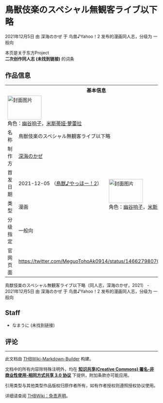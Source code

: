 # 鳥獣伎楽のスペシャル無観客ライブ以下略

<!-- source html: G:\repos\THBWiki-Markdown-Builder\THBWikiMarkdown\Temp\main\5\57\ns0%3A%E9%B3%A5%E7%8D%A3%E4%BC%8E%E6%A5%BD%E3%81%AE%E3%82%B9%E3%83%9A%E3%82%B7%E3%83%A3%E3%83%AB%E7%84%A1%E8%A6%B3%E5%AE%A2%E3%83%A9%E3%82%A4%E3%83%96%E4%BB%A5%E4%B8%8B%E7%95%A5.html -->

2021年12月5日 由 深海のかぜ 于 鸟兽♪Yahoo！2 发布的漫画同人志，分级为 一般向

本页是关于东方Project  
 **二次创作同人志 (未找到链接)** 的词条

## 作品信息

<table><tbody><tr><th colspan="3">基本信息</th></tr><tr><td class="cover-artwork-mobile" colspan="2"><a href="./文件-鳥獣伎楽のスペシャル無観客ライブ以下略封面.jpg.md" class="image" title="封面图片"><img alt="封面图片" src="https://upload.thwiki.cc/thumb/7/79/%E9%B3%A5%E7%8D%A3%E4%BC%8E%E6%A5%BD%E3%81%AE%E3%82%B9%E3%83%9A%E3%82%B7%E3%83%A3%E3%83%AB%E7%84%A1%E8%A6%B3%E5%AE%A2%E3%83%A9%E3%82%A4%E3%83%96%E4%BB%A5%E4%B8%8B%E7%95%A5%E5%B0%81%E9%9D%A2.jpg/112px-%E9%B3%A5%E7%8D%A3%E4%BC%8E%E6%A5%BD%E3%81%AE%E3%82%B9%E3%83%9A%E3%82%B7%E3%83%A3%E3%83%AB%E7%84%A1%E8%A6%B3%E5%AE%A2%E3%83%A9%E3%82%A4%E3%83%96%E4%BB%A5%E4%B8%8B%E7%95%A5%E5%B0%81%E9%9D%A2.jpg" decoding="async" loading="lazy" width="112" height="79" srcset="https://upload.thwiki.cc/thumb/7/79/%E9%B3%A5%E7%8D%A3%E4%BC%8E%E6%A5%BD%E3%81%AE%E3%82%B9%E3%83%9A%E3%82%B7%E3%83%A3%E3%83%AB%E7%84%A1%E8%A6%B3%E5%AE%A2%E3%83%A9%E3%82%A4%E3%83%96%E4%BB%A5%E4%B8%8B%E7%95%A5%E5%B0%81%E9%9D%A2.jpg/168px-%E9%B3%A5%E7%8D%A3%E4%BC%8E%E6%A5%BD%E3%81%AE%E3%82%B9%E3%83%9A%E3%82%B7%E3%83%A3%E3%83%AB%E7%84%A1%E8%A6%B3%E5%AE%A2%E3%83%A9%E3%82%A4%E3%83%96%E4%BB%A5%E4%B8%8B%E7%95%A5%E5%B0%81%E9%9D%A2.jpg 1.5x, https://upload.thwiki.cc/thumb/7/79/%E9%B3%A5%E7%8D%A3%E4%BC%8E%E6%A5%BD%E3%81%AE%E3%82%B9%E3%83%9A%E3%82%B7%E3%83%A3%E3%83%AB%E7%84%A1%E8%A6%B3%E5%AE%A2%E3%83%A9%E3%82%A4%E3%83%96%E4%BB%A5%E4%B8%8B%E7%95%A5%E5%B0%81%E9%9D%A2.jpg/224px-%E9%B3%A5%E7%8D%A3%E4%BC%8E%E6%A5%BD%E3%81%AE%E3%82%B9%E3%83%9A%E3%82%B7%E3%83%A3%E3%83%AB%E7%84%A1%E8%A6%B3%E5%AE%A2%E3%83%A9%E3%82%A4%E3%83%96%E4%BB%A5%E4%B8%8B%E7%95%A5%E5%B0%81%E9%9D%A2.jpg 2x" data-file-width="1520" data-file-height="1078"></a><div class="cover-char">角色：<a href="./幽谷响子.md" title="幽谷响子">幽谷响子</a>，<a href="./米斯蒂娅·萝蕾拉.md" title="米斯蒂娅·萝蕾拉">米斯蒂娅·萝蕾拉</a></div></td>
</tr><tr><td class="label">名称</td><td colspan="2"> 鳥獣伎楽のスペシャル無観客ライブ以下略 </td></tr><tr><td class="label">制作方</td><td><a href="./深海のかぜ.md" title="深海のかぜ">深海のかぜ</a></td><td class="cover-artwork" rowspan="4" style="min-width:112px;"><a href="./文件-鳥獣伎楽のスペシャル無観客ライブ以下略封面.jpg.md" class="image" title="封面图片"><img alt="封面图片" src="https://upload.thwiki.cc/thumb/7/79/%E9%B3%A5%E7%8D%A3%E4%BC%8E%E6%A5%BD%E3%81%AE%E3%82%B9%E3%83%9A%E3%82%B7%E3%83%A3%E3%83%AB%E7%84%A1%E8%A6%B3%E5%AE%A2%E3%83%A9%E3%82%A4%E3%83%96%E4%BB%A5%E4%B8%8B%E7%95%A5%E5%B0%81%E9%9D%A2.jpg/112px-%E9%B3%A5%E7%8D%A3%E4%BC%8E%E6%A5%BD%E3%81%AE%E3%82%B9%E3%83%9A%E3%82%B7%E3%83%A3%E3%83%AB%E7%84%A1%E8%A6%B3%E5%AE%A2%E3%83%A9%E3%82%A4%E3%83%96%E4%BB%A5%E4%B8%8B%E7%95%A5%E5%B0%81%E9%9D%A2.jpg" decoding="async" loading="lazy" width="112" height="79" srcset="https://upload.thwiki.cc/thumb/7/79/%E9%B3%A5%E7%8D%A3%E4%BC%8E%E6%A5%BD%E3%81%AE%E3%82%B9%E3%83%9A%E3%82%B7%E3%83%A3%E3%83%AB%E7%84%A1%E8%A6%B3%E5%AE%A2%E3%83%A9%E3%82%A4%E3%83%96%E4%BB%A5%E4%B8%8B%E7%95%A5%E5%B0%81%E9%9D%A2.jpg/168px-%E9%B3%A5%E7%8D%A3%E4%BC%8E%E6%A5%BD%E3%81%AE%E3%82%B9%E3%83%9A%E3%82%B7%E3%83%A3%E3%83%AB%E7%84%A1%E8%A6%B3%E5%AE%A2%E3%83%A9%E3%82%A4%E3%83%96%E4%BB%A5%E4%B8%8B%E7%95%A5%E5%B0%81%E9%9D%A2.jpg 1.5x, https://upload.thwiki.cc/thumb/7/79/%E9%B3%A5%E7%8D%A3%E4%BC%8E%E6%A5%BD%E3%81%AE%E3%82%B9%E3%83%9A%E3%82%B7%E3%83%A3%E3%83%AB%E7%84%A1%E8%A6%B3%E5%AE%A2%E3%83%A9%E3%82%A4%E3%83%96%E4%BB%A5%E4%B8%8B%E7%95%A5%E5%B0%81%E9%9D%A2.jpg/224px-%E9%B3%A5%E7%8D%A3%E4%BC%8E%E6%A5%BD%E3%81%AE%E3%82%B9%E3%83%9A%E3%82%B7%E3%83%A3%E3%83%AB%E7%84%A1%E8%A6%B3%E5%AE%A2%E3%83%A9%E3%82%A4%E3%83%96%E4%BB%A5%E4%B8%8B%E7%95%A5%E5%B0%81%E9%9D%A2.jpg 2x" data-file-width="1520" data-file-height="1078"></a><div class="cover-char">角色：<a href="./幽谷响子.md" title="幽谷响子">幽谷响子</a>，<a href="./米斯蒂娅·萝蕾拉.md" title="米斯蒂娅·萝蕾拉">米斯蒂娅·萝蕾拉</a></div></td>
</tr><tr><td class="label">首发日期</td><td>2021-12-05&#160;（<a href="/展会作品列表?e=%E9%B8%9F%E5%85%BD%E2%99%AAYahoo%EF%BC%81%232">鳥獣♪やっほー！2</a>）</td></tr><tr><td class="label">类型</td><td>漫画</td></tr><tr><td class="label">分级指定</td><td>一般向</td></tr>
<tr><td class="label">官网页面</td><td colspan="2"><a rel="nofollow" class="external free" href="https://twitter.com/MeguoTohoAk0914/status/1466279807084220417">https://twitter.com/MeguoTohoAk0914/status/1466279807084220417</a></td></tr></tbody></table>

鳥獣伎楽のスペシャル無観客ライブ以下略（同人志，深海のかぜ，2021） - 2021年12月5日 由 深海のかぜ 于 鸟兽♪Yahoo！2 发布的漫画同人志，分级为 一般向

## Staff
- なまうに (未找到链接)


## 评论




---

此文档由 [THBWiki-Markdown-Builder](https://github.com/Delsin-Yu/THBWiki-Markdown-Builder) 构建。

文档中的所有内容除特殊注明外，均在 [**知识共享(Creative Commons) 署名-非商业性使用-相同方式共享 3.0 协议**](https://creativecommons.org/licenses/by-sa/3.0/deed.zh-hans) 下提供，附加条款亦可能应用。

引用类型与其他类型作品版权归原作者所有，如有作者授权则遵照授权协议使用。

详细请查阅 [THBWiki：免责声明](https://thbwiki.cc/THBWiki:%E5%85%8D%E8%B4%A3%E5%A3%B0%E6%98%8E)。

